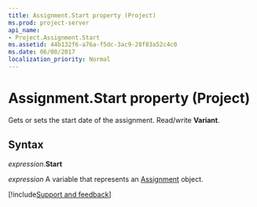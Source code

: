 ```yaml
---
title: Assignment.Start property (Project)
ms.prod: project-server
api_name:
- Project.Assignment.Start
ms.assetid: 44b132f6-a76a-f5dc-3ac9-28f83a52c4c0
ms.date: 06/08/2017
localization_priority: Normal
---
```



# Assignment.Start property (Project)

Gets or sets the start date of the assignment. Read/write  **Variant**.


## Syntax

_expression_.**Start**

 _expression_ A variable that represents an [Assignment](./Project.Assignment.md) object.

[!include[Support and feedback](~/includes/feedback-boilerplate.md)]